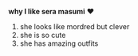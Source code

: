 **why I like sera masumi** ❤️
1. she looks like mordred but clever
2. she is so cute 
3. she has amazing outfits

